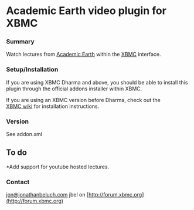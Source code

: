 Academic Earth video plugin for XBMC
====================================

### Summary

Watch lectures from [Academic Earth](http://academicearth.org) within 
the [XBMC](http://xbmc.org) interface.

### Setup/Installation

If you are using XBMC Dharma and above, you should be able to install
this plugin through the official addons installer within XBMC. 

If you are using an XBMC version before Dharma, check out the  
[XBMC wiki](http://wiki.xbmc.org/?title=HOW-TO_install_and_use_plugins_in_XBMC)
for installation instructions.

### Version

See addon.xml

## To do

*Add support for youtube hosted lectures.

### Contact

jon@jonathanbeluch.com
jbel on [http://forum.xbmc.org](http://forum.xbmc.org)
